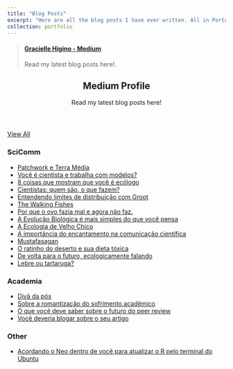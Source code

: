 ```yaml
---
title: "Blog Posts"
excerpt: "Here are all the blog posts I have ever written. All in Portuguese."
collection: portfolio
---
```

<blockquote class="m-profile" data-card-controls="0"><h4><a href="https://medium.com/@graciellehigino">Gracielle Higino - Medium</a></h4><p>Read my latest blog posts here!.</p></blockquote>


<!-- Blog-->
<section class="section blog" id="blog">
  <div class="container">
    <!---->
    <header class="section-heading">
      <h2>Medium Profile</h2><span>Read my latest blog posts here!</span>
    </header>
    <!---->
    <div class="section-content" id="blogContent">
      <div class="row" id="jsonContent"></div>
    </div>
    <!-- /#blogContent-->
    <div class="text-center"><a class="btn btn-dark" id="loadBlogPosts" href="https://medium.com/@graciellehigino">View All<span class="fa fa-angle-double-right"></span></a></div>
  </div>
  <!-- /.container-->
</section>
<!-- Blog-->

### SciComm  
* [Patchwork e Terra Média](https://medium.com/hip%C3%B3tese-nula/patchwork-e-terra-m%C3%A9dia-be10e3684169)  
* [Você é cientista e trabalha com modelos?](https://medium.com/hip%C3%B3tese-nula/voce-e-cientista-e-trabalha-com-modelos-1b1e281a87af)  
* [8 coisas que mostram que você é ecólogo](https://medium.com/@graciellehigino/8-coisas-que-mostram-que-voce-e-ecologo-3c477dae1dff)  
* [Cientistas: quem são, o que fazem?](https://medium.com/@graciellehigino/conhecendo-cientistas-55f13eb6f51b)  
* [Entendendo limites de distribuição com Groot](https://medium.com/hip%C3%B3tese-nula/limites-de-distribuicao-com-groot-7f928dadbf9f)  
* [The Walking Fishes](https://medium.com/hip%C3%B3tese-nula/the-walking-fishes-83fcdc1084f1)  
* [Por que o ovo fazia mal e agora não faz.](https://medium.com/hip%C3%B3tese-nula/por-que-o-ovo-fazia-mal-e-agora-nao-faz-f8d6818927c8)  
* [A Evolução Biológica é mais simples do que você pensa](https://medium.com/hip%C3%B3tese-nula/a-evolucao-biologica-e-mais-simples-do-que-voce-pensa-7d93ac852ab8)  
* [A Ecologia de Velho Chico](https://medium.com/hip%C3%B3tese-nula/a-ecologia-de-velho-chico-35279e68c08f)  
* [A importância do encantamento na comunicação científica](https://medium.com/@graciellehigino/a-import%C3%A2ncia-do-encantamento-na-comunica%C3%A7%C3%A3o-cient%C3%ADfica-993ebdae01e8)  
* [Mustafasagan](https://medium.com/hip%C3%B3tese-nula/mustafasagan-c2c7b11625e3)  
* [O ratinho do deserto e sua dieta tóxica](https://medium.com/hip%C3%B3tese-nula/o-ratinho-do-deserto-e-sua-dieta-t%C3%B3xica-74bad50a6f1b)  
* [De volta para o futuro, ecologicamente falando](https://medium.com/hip%C3%B3tese-nula/de-volta-para-o-futuro-ecologicamente-falando-b094f49cfd99)  
* [Lebre ou tartaruga?](http://gesebufal.wixsite.com/geseb/single-post/2015/07/27/Lebre-ou-tartaruga)  

### Academia  
* [Divã da pós](https://medium.com/hip%C3%B3tese-nula/diva-da-pos-39a7d11405ac)  
* [Sobre a romantização do sofrimento acadêmico](https://medium.com/hip%C3%B3tese-nula/sobre-a-romantizacao-do-sofrimento-academico-bdd14dee23c2)  
* [O que você deve saber sobre o futuro do peer review](https://medium.com/hip%C3%B3tese-nula/o-que-voce-deve-saber-sobre-o-futuro-do-peer-review-9744ca91b4e)  
* [Você deveria blogar sobre o seu artigo](https://medium.com/@graciellehigino/voce-deveria-blogar-sobre-o-seu-artigo-e05334c03d38)  

### Other  
* [Acordando o Neo dentro de você para atualizar o R pelo terminal do Ubuntu](https://medium.com/@graciellehigino/acordando-o-neo-dentro-de-voc%C3%AA-para-atualizar-o-r-pelo-terminal-do-ubuntu-4f9a929ebb6f)  
